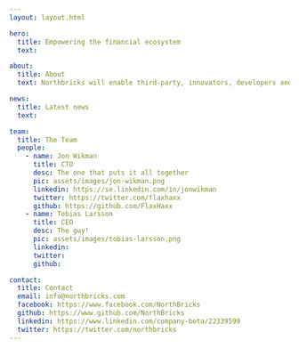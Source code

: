 ```yaml
---
layout: layout.html

hero:
  title: Empowering the financial ecosystem
  text:

about:
  title: About
  text: Northbricks will enable third-party, innovators, developers and companies to build the best services on top of banks. End customers will benefit of this innovations and use the best services there are to manage what is so central in everyones life - your money.

news:
  title: Latest news
  text:

team:
  title: The Team
  people:
    - name: Jon Wikman
      title: CTO
      desc: The one that puts it all together
      pic: assets/images/jon-wikman.png
      linkedin: https://se.linkedin.com/in/jonwikman
      twitter: https://twitter.com/flaxhaxx
      github: https://github.com/FlaxHaxx
    - name: Tobias Larsson
      title: CEO
      desc: The guy!
      pic: assets/images/tobias-larsson.png
      linkedin:
      twitter:
      github:

contact:
  title: Contact
  email: info@northbricks.com
  facebook: https://www.facebook.com/NorthBricks
  github: https://www.github.com/NorthBricks
  linkedin: https://www.linkedin.com/company-beta/22339599
  twitter: https://twitter.com/northbricks
---
```

